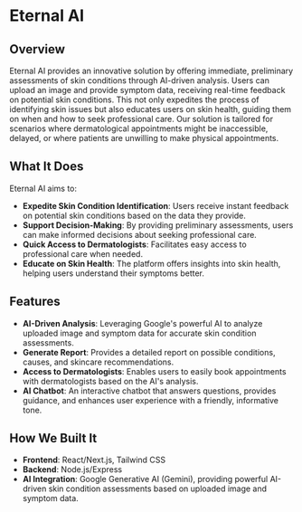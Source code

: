# Eternal AI

## Overview

Eternal AI provides an innovative solution by offering immediate, preliminary assessments of skin conditions through AI-driven analysis. Users can upload an image and provide symptom data, receiving real-time feedback on potential skin conditions. This not only expedites the process of identifying skin issues but also educates users on skin health, guiding them on when and how to seek professional care. Our solution is tailored for scenarios where dermatological appointments might be inaccessible, delayed, or where patients are unwilling to make physical appointments.

## What It Does

Eternal AI aims to:

- **Expedite Skin Condition Identification**: Users receive instant feedback on potential skin conditions based on the data they provide.
- **Support Decision-Making**: By providing preliminary assessments, users can make informed decisions about seeking professional care.
- **Quick Access to Dermatologists**: Facilitates easy access to professional care when needed.
- **Educate on Skin Health**: The platform offers insights into skin health, helping users understand their symptoms better.

## Features

- **AI-Driven Analysis**: Leveraging Google's powerful AI to analyze uploaded image and symptom data for accurate skin condition assessments.
- **Generate Report**: Provides a detailed report on possible conditions, causes, and skincare recommendations.
- **Access to Dermatologists**: Enables users to easily book appointments with dermatologists based on the AI's analysis.
- **AI Chatbot**: An interactive chatbot that answers questions, provides guidance, and enhances user experience with a friendly, informative tone.

## How We Built It

- **Frontend**: React/Next.js, Tailwind CSS
- **Backend**: Node.js/Express
- **AI Integration**: Google Generative AI (Gemini), providing powerful AI-driven skin condition assessments based on uploaded image and symptom data.

